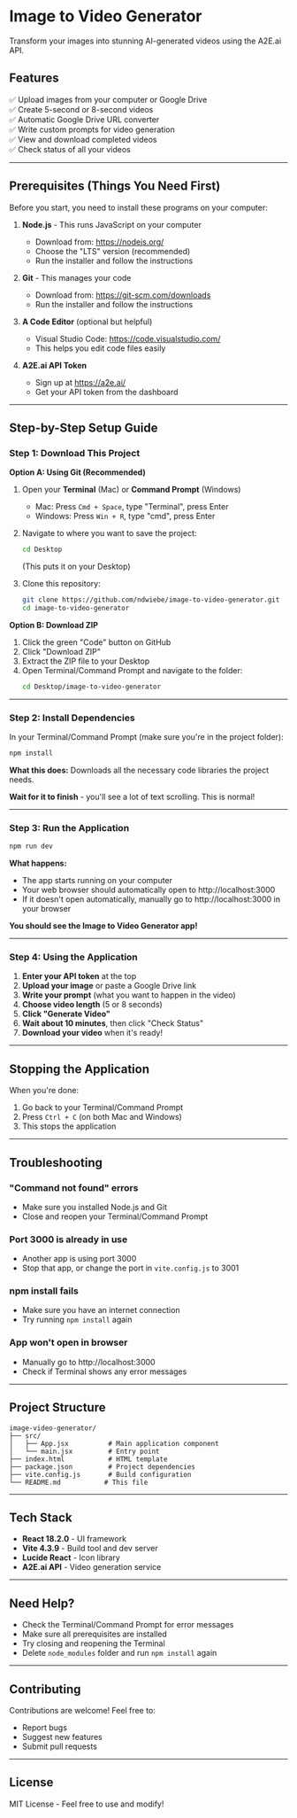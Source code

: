 # Image to Video Generator

Transform your images into stunning AI-generated videos using the A2E.ai API.

## Features

✅ Upload images from your computer or Google Drive  
✅ Create 5-second or 8-second videos  
✅ Automatic Google Drive URL converter  
✅ Write custom prompts for video generation  
✅ View and download completed videos  
✅ Check status of all your videos  

---

## Prerequisites (Things You Need First)

Before you start, you need to install these programs on your computer:

1. **Node.js** - This runs JavaScript on your computer
   - Download from: https://nodejs.org/
   - Choose the "LTS" version (recommended)
   - Run the installer and follow the instructions

2. **Git** - This manages your code
   - Download from: https://git-scm.com/downloads
   - Run the installer and follow the instructions

3. **A Code Editor** (optional but helpful)
   - Visual Studio Code: https://code.visualstudio.com/
   - This helps you edit code files easily

4. **A2E.ai API Token**
   - Sign up at https://a2e.ai/
   - Get your API token from the dashboard

---

## Step-by-Step Setup Guide

### Step 1: Download This Project

**Option A: Using Git (Recommended)**

1. Open your **Terminal** (Mac) or **Command Prompt** (Windows)
   - Mac: Press `Cmd + Space`, type "Terminal", press Enter
   - Windows: Press `Win + R`, type "cmd", press Enter

2. Navigate to where you want to save the project:
   ```bash
   cd Desktop
   ```
   (This puts it on your Desktop)

3. Clone this repository:
   ```bash
   git clone https://github.com/ndwiebe/image-to-video-generator.git
   cd image-to-video-generator
   ```

**Option B: Download ZIP**

1. Click the green "Code" button on GitHub
2. Click "Download ZIP"
3. Extract the ZIP file to your Desktop
4. Open Terminal/Command Prompt and navigate to the folder:
   ```bash
   cd Desktop/image-to-video-generator
   ```

---

### Step 2: Install Dependencies

In your Terminal/Command Prompt (make sure you're in the project folder):

```bash
npm install
```

**What this does:** Downloads all the necessary code libraries the project needs.

**Wait for it to finish** - you'll see a lot of text scrolling. This is normal!

---

### Step 3: Run the Application

```bash
npm run dev
```

**What happens:**
- The app starts running on your computer
- Your web browser should automatically open to http://localhost:3000
- If it doesn't open automatically, manually go to http://localhost:3000 in your browser

**You should see the Image to Video Generator app!**

---

### Step 4: Using the Application

1. **Enter your API token** at the top
2. **Upload your image** or paste a Google Drive link
3. **Write your prompt** (what you want to happen in the video)
4. **Choose video length** (5 or 8 seconds)
5. **Click "Generate Video"**
6. **Wait about 10 minutes**, then click "Check Status"
7. **Download your video** when it's ready!

---

## Stopping the Application

When you're done:
1. Go back to your Terminal/Command Prompt
2. Press `Ctrl + C` (on both Mac and Windows)
3. This stops the application

---

## Troubleshooting

### "Command not found" errors
- Make sure you installed Node.js and Git
- Close and reopen your Terminal/Command Prompt

### Port 3000 is already in use
- Another app is using port 3000
- Stop that app, or change the port in `vite.config.js` to 3001

### npm install fails
- Make sure you have an internet connection
- Try running `npm install` again

### App won't open in browser
- Manually go to http://localhost:3000
- Check if Terminal shows any error messages

---

## Project Structure

```
image-video-generator/
├── src/
│   ├── App.jsx          # Main application component
│   └── main.jsx         # Entry point
├── index.html           # HTML template
├── package.json         # Project dependencies
├── vite.config.js       # Build configuration
└── README.md           # This file
```

---

## Tech Stack

- **React 18.2.0** - UI framework
- **Vite 4.3.9** - Build tool and dev server
- **Lucide React** - Icon library
- **A2E.ai API** - Video generation service

---

## Need Help?

- Check the Terminal/Command Prompt for error messages
- Make sure all prerequisites are installed
- Try closing and reopening the Terminal
- Delete `node_modules` folder and run `npm install` again

---

## Contributing

Contributions are welcome! Feel free to:
- Report bugs
- Suggest new features
- Submit pull requests

---

## License

MIT License - Feel free to use and modify!
